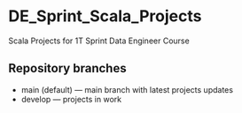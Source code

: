# DE_Sprint_Scala_Projects
Scala Projects for 1T Sprint Data Engineer Course

## Repository branches
* main (default) — main branch with latest projects updates
* develop — projects in work
